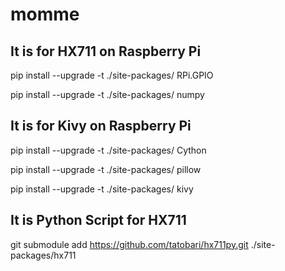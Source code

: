 # momme

## It is for HX711 on Raspberry Pi

pip install --upgrade -t ./site-packages/ RPi.GPIO

pip install --upgrade -t ./site-packages/ numpy

## It is for Kivy on Raspberry Pi

pip install --upgrade -t ./site-packages/ Cython

pip install --upgrade -t ./site-packages/ pillow

pip install --upgrade -t ./site-packages/ kivy

## It is Python Script for HX711

git submodule add https://github.com/tatobari/hx711py.git ./site-packages/hx711
